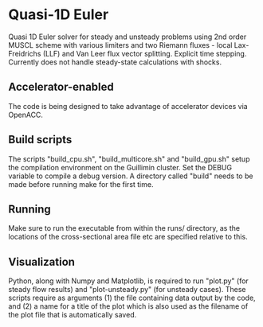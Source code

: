Quasi-1D Euler
==============

Quasi 1D Euler solver for steady and unsteady problems using 2nd order MUSCL scheme with various limiters and two Riemann fluxes - local Lax-Freidrichs (LLF) and Van Leer flux vector splitting. Explicit time stepping. Currently does not handle steady-state calculations with shocks.

Accelerator-enabled
-------------------
The code is being designed to take advantage of accelerator devices via OpenACC.

Build scripts
-------------
The scripts "build_cpu.sh", "build_multicore.sh" and "build_gpu.sh" setup the compilation environment on the Guillimin cluster. 
Set the DEBUG variable to compile a debug version. 
A directory called "build" needs to be made before running make for the first time.

Running
-------
Make sure to run the executable from within the runs/ directory, as the locations of the cross-sectional area file etc are specified relative to this.

Visualization
-------------
Python, along with Numpy and Matplotlib, is required to run "plot.py" (for steady flow results) and "plot-unsteady.py" (for unsteady cases). These scripts require as arguments (1) the file containing data output by the code, and (2) a name for a title of the plot which is also used as the filename of the plot file that is automatically saved.
